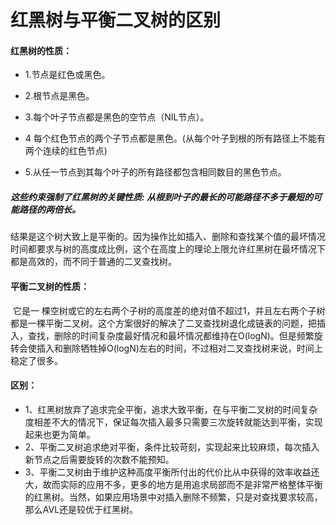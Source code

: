 # 红黑树与平衡二叉树的区别

#### 红黑树的性质：

- 1.节点是红色或黑色。
- 2.根节点是黑色。
- 3.每个叶子节点都是黑色的空节点（NIL节点）。

- 4 每个红色节点的两个子节点都是黑色。(从每个叶子到根的所有路径上不能有两个连续的红色节点)

- 5.从任一节点到其每个叶子的所有路径都包含相同数目的黑色节点。

##### 	这些约束强制了红黑树的关键性质: 从根到叶子的最长的可能路径不多于最短的可能路径的两倍长。

​	结果是这个树大致上是平衡的。因为操作比如插入、删除和查找某个值的最坏情况时间都要求与树的高度成比例，这个在高度上的理论上限允许红黑树在最坏情况下都是高效的，而不同于普通的二叉查找树。

#### 平衡二叉树的性质： 

​	它是一 棵空树或它的左右两个子树的高度差的绝对值不超过1，并且左右两个子树都是一棵平衡二叉树。这个方案很好的解决了二叉查找树退化成链表的问题，把插入，查找，删除的时间复杂度最好情况和最坏情况都维持在O(logN)。但是频繁旋转会使插入和删除牺牲掉O(logN)左右的时间，不过相对二叉查找树来说，时间上稳定了很多。

#### 区别： 

- 1、红黑树放弃了追求完全平衡，追求大致平衡，在与平衡二叉树的时间复杂度相差不大的情况下，保证每次插入最多只需要三次旋转就能达到平衡，实现起来也更为简单。
- 2、平衡二叉树追求绝对平衡，条件比较苛刻，实现起来比较麻烦，每次插入新节点之后需要旋转的次数不能预知。
- 3、平衡二叉树由于维护这种高度平衡所付出的代价比从中获得的效率收益还大，故而实际的应用不多，更多的地方是用追求局部而不是非常严格整体平衡的红黑树。当然，如果应用场景中对插入删除不频繁，只是对查找要求较高，那么AVL还是较优于红黑树。